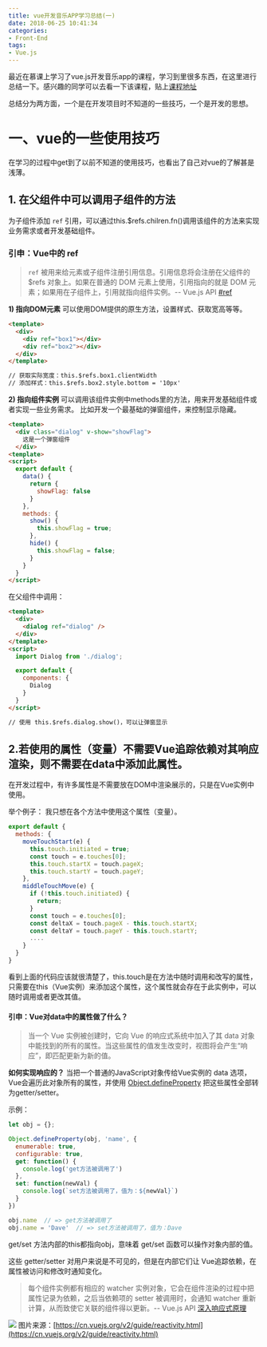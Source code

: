 ```yaml
---
title: vue开发音乐APP学习总结(一)
date: 2018-06-25 10:41:34
categories:
- Front-End
tags:
- Vue.js
---
```


最近在慕课上学习了vue.js开发音乐app的课程，学习到里很多东西，在这里进行总结一下。感兴趣的同学可以去看一下该课程，贴上[课程地址](https://coding.imooc.com/class/107.html)

总结分为两方面，一个是在开发项目时不知道的一些技巧，一个是开发的思想。

# 一、vue的一些使用技巧

在学习的过程中get到了以前不知道的使用技巧，也看出了自己对vue的了解甚是浅薄。

## 1. 在父组件中可以调用子组件的方法

为子组件添加 `ref` 引用，可以通过this.$refs.chilren.fn()调用该组件的方法来实现业务需求或者开发基础组件。

### 引申：Vue中的 ref
> `ref` 被用来给元素或子组件注册引用信息。引用信息将会注册在父组件的 $refs 对象上。如果在普通的 DOM 元素上使用，引用指向的就是 DOM 元素；如果用在子组件上，引用就指向组件实例。-- Vue.js API [#ref](https://cn.vuejs.org/v2/api/#ref)

**1) 指向DOM元素**
可以使用DOM提供的原生方法，设置样式、获取宽高等等。
```Html
<template>
  <div>
    <div ref="box1"></div>
    <div ref="box2"></div>
  </div>
</template>

// 获取实际宽度：this.$refs.box1.clientWidth
// 添加样式：this.$refs.box2.style.bottom = '10px'
```

**2) 指向组件实例**
可以调用该组件实例中methods里的方法，用来开发基础组件或者实现一些业务需求。
比如开发一个最基础的弹窗组件，来控制显示隐藏。
```Html
<template>
  <div class="dialog" v-show="showFlag">
    这是一个弹窗组件
  </div>
<template>
<script>
  export default {
    data() {
      return {
        showFlag: false
      }
    },
    methods: {
      show() {
        this.showFlag = true;
      },
      hide() {
        this.showFlag = false;
      }
    }
  }
</script>
```
在父组件中调用：
```Html
<template>
  <div>
    <dialog ref="dialog" />
  </div>
</template>
<script>
  import Dialog from './dialog';

  export default {
    components: {
      Dialog
    }
  }
</script>

// 使用 this.$refs.dialog.show()，可以让弹窗显示
```

## 2.若使用的属性（变量）不需要Vue追踪依赖对其响应渲染，则不需要在data中添加此属性。
在开发过程中，有许多属性是不需要放在DOM中渲染展示的，只是在Vue实例中使用。

举个例子：
我只想在各个方法中使用这个属性（变量）。
```Javascript
export default {
  methods: {
    moveTouchStart(e) {
      this.touch.initiated = true;
      const touch = e.touches[0];
      this.touch.startX = touch.pageX;
      this.touch.startY = touch.pageY;
    },
    middleTouchMove(e) {
      if (!this.touch.initiated) {
        return;
      }
      const touch = e.touches[0];
      const deltaX = touch.pageX - this.touch.startX;
      const deltaY = touch.pageY - this.touch.startY;
      ....
    }
  }
}
```
看到上面的代码应该就很清楚了，this.touch是在方法中随时调用和改写的属性，只需要在this（Vue实例）来添加这个属性，这个属性就会存在于此实例中，可以随时调用或者更改其值。

#### 引申：Vue对data中的属性做了什么？
> 当一个 Vue 实例被创建时，它向 Vue 的响应式系统中加入了其 data 对象中能找到的所有的属性。当这些属性的值发生改变时，视图将会产生“响应”，即匹配更新为新的值。

**如何实现响应的？**
当把一个普通的JavaScript对象传给Vue实例的 data 选项，Vue会遍历此对象所有的属性，并使用 [Object.defineProperty](https://developer.mozilla.org/en-US/docs/Web/JavaScript/Reference/Global_Objects/Object/defineProperty) 把这些属性全部转为getter/setter。

示例：
```Javascript
let obj = {};

Object.defineProperty(obj, 'name', {
  enumerable: true,
  configurable: true,
  get: function() {
    console.log('get方法被调用了')
  },
  set: function(newVal) {
    console.log(`set方法被调用了，值为：${newVal}`)
  }
})

obj.name  // => get方法被调用了
obj.name = 'Dave'  // => set方法被调用了，值为：Dave
```
get/set 方法内部的this都指向obj，意味着 get/set 函数可以操作对象内部的值。

这些 getter/setter 对用户来说是不可见的，但是在内部它们让 Vue追踪依赖，在属性被访问和修改时通知变化。

> 每个组件实例都有相应的 watcher 实例对象，它会在组件渲染的过程中把属性记录为依赖，之后当依赖项的 setter 被调用时，会通知 watcher 重新计算，从而致使它关联的组件得以更新。-- Vue.js API [深入响应式原理](https://cn.vuejs.org/v2/guide/reactivity.html)

![](/images/reactivity.png)
图片来源：[https://cn.vuejs.org/v2/guide/reactivity.html](https://cn.vuejs.org/v2/guide/reactivity.html)